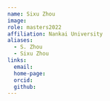 ```yaml
---
name: Sixu Zhou
image: 
role: masters2022
affiliation: Nankai University
aliases:
  - S. Zhou
  - Sixu Zhou
links:
  email: 
  home-page: 
  orcid: 
  github: 
---
```


